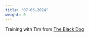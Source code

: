 ```yaml
---
title: "07-03-2024"
weight: 0
---
```


Training with Tim from [The Black Dog](https://theblackdogjiujitsu.com/)
